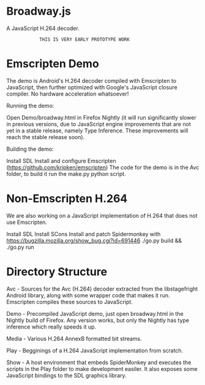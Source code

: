 Broadway.js
===========
A JavaScript H.264 decoder.

                THIS IS VERY EARLY PROTOTYPE WORK

Emscripten Demo
===============

The demo is Android's H.264 decoder compiled with Emscripten to JavaScript, then further optimized with
Google's JavaScript closure compiler. No hardware acceleration whatsoever!

Running the demo:

Open Demo/broadway.html in Firefox Nightly (it will run significantly slower in previous
versions, due to JavaScript engine improvements that are not yet in a stable release, namely
Type Inference. These improvements will reach the stable release soon).

Building the demo:

Install SDL
Install and configure Emscripten (https://github.com/kripken/emscripten)
The code for the demo is in the Avc folder, to build it run the make.py python script.


Non-Emscripten H.264
====================

We are also working on a JavaScript implementation of H.264 that does not use Emscripten.

Install SDL
Install SCons
Install and patch Spidermonkey with https://bugzilla.mozilla.org/show_bug.cgi?id=691446
./go.py build && ./go.py run

Directory Structure
===================

Avc   - Sources for the Avc (H.264) decoder extracted from the libstagefright Android library, along with
        some wrapper code that makes it run. Emscripten compiles these sources to JavaScript.

Demo  - Precompiled JavaScript demo, just open broadway.html in the Nightly build of Firefox. Any version
        works, but only the Nightly has type inference which really speeds it up.

Media - Various H.264 AnnexB formatted bit streams.

Play  - Begginings of a H.264 JavaScript implementation from scratch.

Show  - A host environment that embeds SpiderMonkey and executes the scripts in the Play folder to make development easiler.
        It also exposes some JavaScript bindings to the SDL graphics library.
